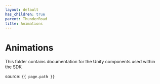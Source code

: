 ```yaml
---
layout: default
has_children: true
parent: ThunderRoad
title: Animations
---
```

# Animations

This folder contains documentation for the Unity components used within the SDK

source: `{{ page.path }}`